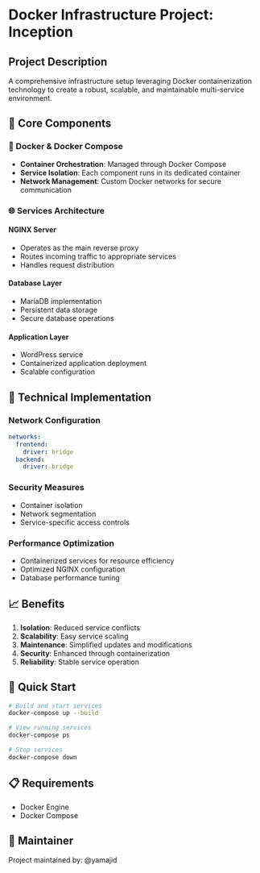 # Docker Infrastructure Project: Inception

## Project Description
A comprehensive infrastructure setup leveraging Docker containerization technology to create a robust, scalable, and maintainable multi-service environment.

## 💫 Core Components

### 🐳 Docker & Docker Compose
- **Container Orchestration**: Managed through Docker Compose
- **Service Isolation**: Each component runs in its dedicated container
- **Network Management**: Custom Docker networks for secure communication

### 🌐 Services Architecture

#### NGINX Server
- Operates as the main reverse proxy
- Routes incoming traffic to appropriate services
- Handles request distribution

#### Database Layer
- MariaDB implementation
- Persistent data storage
- Secure database operations

#### Application Layer
- WordPress service
- Containerized application deployment
- Scalable configuration

## 🔧 Technical Implementation

### Network Configuration
```yaml
networks:
  frontend:
    driver: bridge
  backend:
    driver: bridge
```

### Security Measures
- Container isolation
- Network segmentation
- Service-specific access controls

### Performance Optimization
- Containerized services for resource efficiency
- Optimized NGINX configuration
- Database performance tuning

## 📈 Benefits
1. **Isolation**: Reduced service conflicts
2. **Scalability**: Easy service scaling
3. **Maintenance**: Simplified updates and modifications
4. **Security**: Enhanced through containerization
5. **Reliability**: Stable service operation

## 🚀 Quick Start
```bash
# Build and start services
docker-compose up --build

# View running services
docker-compose ps

# Stop services
docker-compose down
```

## 📋 Requirements
- Docker Engine
- Docker Compose

## 👤 Maintainer
Project maintained by: @yamajid
